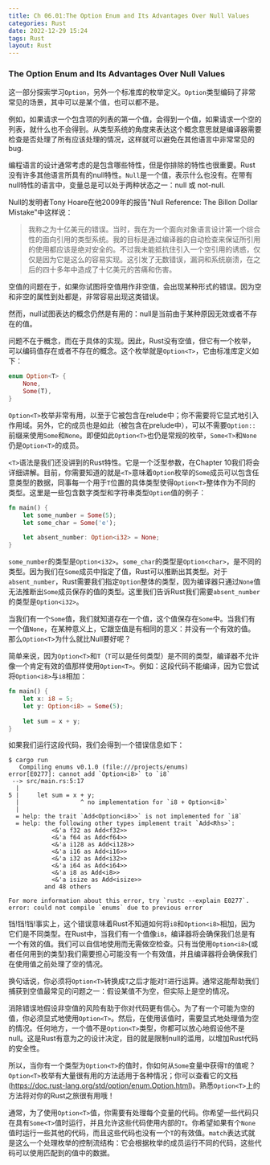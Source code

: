 ```yaml
---
title: Ch 06.01:The Option Enum and Its Advantages Over Null Values
categories: Rust
date: 2022-12-29 15:24
tags: Rust
layout: Rust
---
```

### The Option Enum and Its Advantages Over Null Values

这一部分探索学习`Option`，另外一个标准库的枚举定义。`Option`类型编码了非常常见的场景，其中可以是某个值，也可以都不是。

例如，如果请求一个包含项的列表的第一个值，会得到一个值，如果请求一个空的列表，就什么也不会得到。从类型系统的角度来表达这个概念意思就是编译器需要检查是否处理了所有应该处理的情况，这样就可以避免在其他语言中非常常见的bug.

编程语言的设计通常考虑的是包含哪些特性，但是你排除的特性也很重要。Rust没有许多其他语言所具有的null特性。`Null`是一个值，表示什么也没有。在带有null特性的语言中，变量总是可以处于两种状态之一：null 或 not-null.

Null的发明者Tony Hoare在他2009年的报告"Null Reference: The Billon Dollar Mistake"中这样说：

> 我称之为十亿美元的错误。当时，我在为一个面向对象语言设计第一个综合性的面向引用的类型系统。我的目标是通过编译器的自动检查来保证所引用的使用都应该是绝对安全的。不过我未能抵抗住引入一个空引用的诱惑，仅仅是因为它是这么的容易实现。这引发了无数错误，漏洞和系统崩溃，在之后的四十多年中造成了十亿美元的苦痛和伤害。

空值的问题在于，如果你试图将空值用作非空值，会出现某种形式的错误。因为空和非空的属性到处都是，非常容易出现这类错误。

然而，null试图表达的概念仍然是有用的：null是当前由于某种原因无效或者不存在的值。

问题不在于概念，而在于具体的实现。因此，Rust没有空值，但它有一个枚举，可以编码值存在或者不存在的概念。这个枚举就是`Option<T>`，它由标准库定义如下：

```rust
enum Option<T> {
    None,
    Some(T),
}
```

`Option<T>`枚举非常有用，以至于它被包含在relude中；你不需要将它显式地引入作用域。另外，它的成员也是如此（被包含在prelude中），可以不需要`Option::`前缀来使用`Some`和`None`。即便如此`Option<T>`也仍是常规的枚举，`Some<T>`和`None`仍是`Option<T>`的成员。

`<T>`语法是我们还没讲到的Rust特性。它是一个泛型参数，在Chapter 10我们将会详细讲解。目前，你需要知道的就是`<T>`意味着`Option`枚举的`Some`成员可以包含任意类型的数据，同事每一个用于`T`位置的具体类型使得`Option<T>`整体作为不同的类型。这里是一些包含数字类型和字符串类型`Option`值的例子：

```rust
fn main() {
    let some_number = Some(5);
    let some_char = Some('e');
    
    let absent_number: Option<i32> = None;
}
```

`some_number`的类型是`Option<i32>`。`some_char`的类型是`Option<char>`，是不同的类型。因为我们在`Some`成员中指定了值，Rust可以推断出其类型。对于`absent_number`，Rust需要我们指定`Option`整体的类型，因为编译器只通过`None`值无法推断出`Some`成员保存的值的类型。这里我们告诉Rust我们需要`absent_number`的类型是`Option<i32>`。

当我们有一个`Some`值，我们就知道存在一个值，这个值保存在`Some`中。当我们有一个值`None`，在某种意义上，它跟空值是有相同的意义：并没有一个有效的值。那么`Option<T>`为什么就比Null要好呢？

简单来说，因为`Option<T>`和`T`（`T`可以是任何类型）是不同的类型，编译器不允许像一个肯定有效的值那样使用`Option<T>`。例如：这段代码不能编译，因为它尝试将`Option<i8>`与`i8`相加：

```rust
fn main() {
    let x: i8 = 5;
    let y: Option<i8> = Some(5);
    
    let sum = x + y;
}
```

如果我们运行这段代码，我们会得到一个错误信息如下：

```
$ cargo run
   Compiling enums v0.1.0 (file:///projects/enums)
error[E0277]: cannot add `Option<i8>` to `i8`
 --> src/main.rs:5:17
  |
5 |     let sum = x + y;
  |                 ^ no implementation for `i8 + Option<i8>`
  |
  = help: the trait `Add<Option<i8>>` is not implemented for `i8`
  = help: the following other types implement trait `Add<Rhs>`:
            <&'a f32 as Add<f32>>
            <&'a f64 as Add<f64>>
            <&'a i128 as Add<i128>>
            <&'a i16 as Add<i16>>
            <&'a i32 as Add<i32>>
            <&'a i64 as Add<i64>>
            <&'a i8 as Add<i8>>
            <&'a isize as Add<isize>>
          and 48 others

For more information about this error, try `rustc --explain E0277`.
error: could not compile `enums` due to previous error
```

铛!铛!铛!事实上，这个错误意味着Rust不知道如何将`i8`和`Option<i8>`相加，因为它们是不同类型。在Rust中，当我们有一个值像`i8`，编译器将会确保我们总是有一个有效的值。我们可以自信地使用而无需做空检查。只有当使用`Option<i8>`(或者任何用到的类型)我们需要担心可能没有一个有效值，并且编译器将会确保我们在使用值之前处理了空的情况。

换句话说，你必须将`Option<T>`转换成`T`之后才能对`T`进行运算。通常这能帮助我们捕获到空值最常见的问题之一：假设某值不为空，但实际上是空的情况。

消除错误地假设非空值的风险有助于你对代码更有信心。为了有一个可能为空的值，你必须显式地使用`Option<T>`。然后，在使用该值时，需要显式地处理值为空的情况。任何地方，一个值不是`Option<T>`类型，你都可以放心地假设他不是null。这是Rust有意为之的设计决定，目的就是限制null的滥用，以增加Rust代码的安全性。

所以，当你有一个类型为`Option<T>`的值时，你如何从`Some`变量中获得`T`的值呢？`Option<T>`枚举有大量很有用的方法适用于各种情况；你可以查看它的文档(https://doc.rust-lang.org/std/option/enum.Option.html)。熟悉`Option<T>`上的方法将对你的Rust之旅很有用哦！

通常，为了使用`Option<T>`值，你需要有处理每个变量的代码。你希望一些代码只在具有`Some<T>`值时运行，并且允许这些代码使用内部的`T`。你希望如果有个`None`值时运行一些其他的代码，而且这些代码也没有一个`T`的有效值。`match`表达式就是这么一个处理枚举的控制流结构：它会根据枚举的成员运行不同的代码，这些代码可以使用匹配到的值中的数据。

